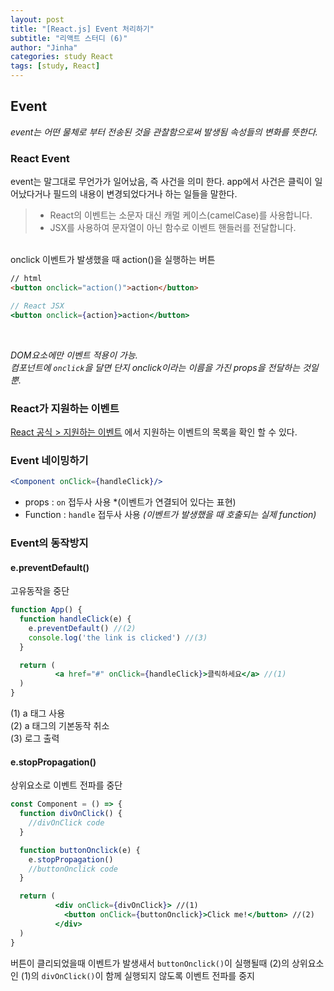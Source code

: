 ```yaml
---
layout: post
title: "[React.js] Event 처리하기"
subtitle: "리액트 스터디 (6)"
author: "Jinha"
categories: study React
tags: [study, React]
---
```


## Event

*event는 어떤 물체로 부터 전송된 것을 관찰함으로써 발생됨 속성들의 변화를 뜻한다.*



### React Event

event는 말그대로 무언가가 일어났음, 즉 사건을 의미 한다.
app에서 사건은 클릭이 일어났다거나 필드의 내용이 변경되었다거나 하는 일들을 말한다. 

> - React의 이벤트는 소문자 대신 캐멀 케이스(camelCase)를 사용합니다.
> - JSX를 사용하여 문자열이 아닌 함수로 이벤트 핸들러를 전달합니다.


<br />
onclick 이벤트가 발생했을 때 action()을 실행하는 버튼

```html
// html
<button onclick="action()">action</button>
```
```jsx
// React JSX
<button onclick={action}>action</button>
```
<br />

*DOM요소에만 이벤트 적용이 가능.*   
*컴포넌트에 `onclick`을 달면 단지 onclick이라는 이름을 가진 props을 전달하는 것일 뿐.*


### React가 지원하는 이벤트

[React 공식 > 지원하는 이벤트](https://ko.reactjs.org/docs/events.html#supported-events) 에서 지원하는 이벤트의 목록을 확인 할 수 있다.


### Event 네이밍하기
```jsx
<Component onClick={handleClick}/>
```
- props : `on` 접두사 사용 *(이벤트가 연결되어 있다는 표현)
- Function : `handle` 접두사 사용 *(이벤트가 발생했을 때 호출되는 실제 function)*


### Event의 동작방지

#### e.preventDefault()
고유동작을 중단
```jsx
function App() {
  function handleClick(e) {
    e.preventDefault() //(2)
    console.log('the link is clicked') //(3)
  }

  return (
          <a href="#" onClick={handleClick}>클릭하세요</a> //(1)
  )
}
```
(1) a 태그 사용   
(2) a 태그의 기본동작 취소   
(3) 로그 출력

#### e.stopPropagation()
상위요소로 이벤트 전파를 중단
```jsx
const Component = () => {
  function divOnClick() {
    //divOnClick code
  }

  function buttonOnclick(e) {
    e.stopPropagation()
    //buttonOnclick code
  }

  return (
          <div onClick={divOnClick}> //(1)
            <button onClick={buttonOnclick}>Click me!</button> //(2)
          </div>
  )
}
```
버튼이 클리되었을때 이벤트가 발생새서 `buttonOnclick()`이 실행될때 (2)의 상위요소인 (1)의 `divOnClick()`이 함께 실행되지 않도록 이벤트 전파를 중지
